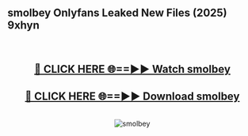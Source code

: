 <h2>smolbey Onlyfans Leaked New Files (2025) 9xhyn</h2>
<br>
<div align="center">
<h2><a href="https://mediafiles.top/smolbey&ref=git" rel="nofollow">🔴 CLICK HERE 🌐==►► Watch smolbey</a></h2>
<h2><a href="https://mediafiles.top/smolbey&ref=git" rel="nofollow">🔴 CLICK HERE 🌐==►► Download smolbey</a></h2>
<br>
<a href="https://mediafiles.top/smolbey&ref=git" rel="nofollow" data-target="animated-image.originalLink"><img src="https://i.ibb.co.com/xMMVF88/686577567.gif" alt="smolbey" style="max-width: 100%; display: inline-block;" data-target="animated-image.originalImage"></a>
</div>
<br>
<br>